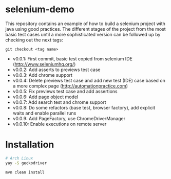 # selenium-demo

This repository contains an example of how to build a selenium project with java using good practices.
The different stages of the project from the most basic test cases until a more sophisticated version can be
followed up by checking out the next tags:

 ``git checkout <tag name>``

* v0.0.1: First commit, basic test copied from selenium IDE (http://www.seleniumhq.org/)
* v0.0.2: Add asserts to previews test case
* v0.0.3: Add chrome support
* v0.0.4: Delete previews test case and add new test (IDE) case based on a more complex page (http://automationpractice.com)
* v0.0.5: Fix previews test case and add assertions
* v0.0.6: Add page object model
* v0.0.7: Add search test and chrome support
* v0.0.8: Do some refactors (base test, browser factory), add explicit waits and enable parallel runs
* v0.0.9: Add PageFactory, use ChromeDriverManager
* v0.0.10: Enable executions on remote server

# Installation

```bash
# Arch Linux
yay -S geckodriver
```

```java
mvn clean install
```
